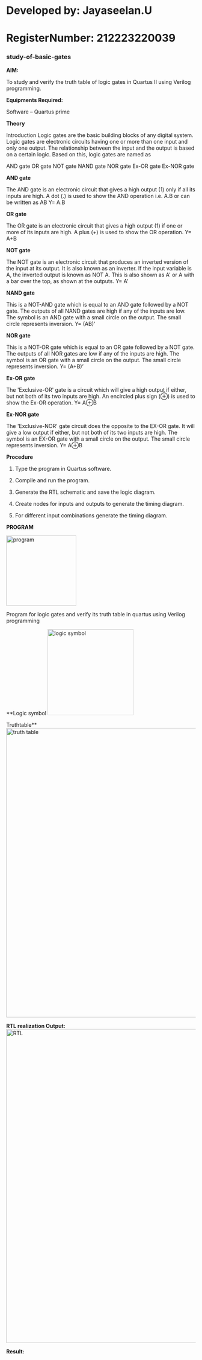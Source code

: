  # Developed by: Jayaseelan.U
 # RegisterNumber: 212223220039
### study-of-basic-gates

**AIM:** 

To study and verify the truth table of logic gates in Quartus II using Verilog programming.

**Equipments Required:**

Software – Quartus prime 

**Theory**

Introduction Logic gates are the basic building blocks of any digital system. Logic gates are electronic circuits having one or more than one input and only one output. The relationship between the input and the output is based on a certain logic. Based on this, logic gates are named as

AND gate OR gate NOT gate NAND gate NOR gate Ex-OR gate Ex-NOR gate

**AND gate**

The AND gate is an electronic circuit that gives a high output (1) only if all its inputs are high. A dot (.) is used to show the AND operation i.e. A.B or can be written as AB
Y= A.B

**OR gate** 

The OR gate is an electronic circuit that gives a high output (1) if one or more of its inputs are high. A plus (+) is used to show the OR operation.
Y= A+B

**NOT gate**

The NOT gate is an electronic circuit that produces an inverted version of the input at its output. It is also known as an inverter. If the input variable is A, the inverted output is known as NOT A. This is also shown as A' or A with a bar over the top, as shown at the outputs.
Y= A'

**NAND gate**

This is a NOT-AND gate which is equal to an AND gate followed by a NOT gate. The outputs of all NAND gates are high if any of the inputs are low. The symbol is an AND gate with a small circle on the output. The small circle represents inversion.
Y= (AB)’

**NOR gate**

This is a NOT-OR gate which is equal to an OR gate followed by a NOT gate. The outputs of all NOR gates are low if any of the inputs are high. The symbol is an OR gate with a small circle on the output. The small circle represents inversion.
Y= (A+B)’

**Ex-OR gate**

The 'Exclusive-OR' gate is a circuit which will give a high output if either, but not both of its two inputs are high. An encircled plus sign (⊕) is used to show the Ex-OR operation.
Y= A⊕B

**Ex-NOR gate**

The 'Exclusive-NOR' gate circuit does the opposite to the EX-OR gate. It will give a low output if either, but not both of its two inputs are high. The symbol is an EX-OR gate with a small circle on the output. The small circle represents inversion.
Y= A⊕B

**Procedure** 

1.	Type the program in Quartus software.

2.	Compile and run the program.

3.	Generate the RTL schematic and save the logic diagram.

4.	Create nodes for inputs and outputs to generate the timing diagram.

5.	For different input combinations generate the timing diagram.


**PROGRAM**

<img width="186" alt="program" src="https://github.com/jayaseelan2006/study-of-basic-gates/assets/151389443/21cc51be-41ca-46d0-bde2-92168c4d55f0">

Program for logic gates and verify its truth table in quartus using Verilog programming
 
**Logic symbol 
<img width="228" alt="logic symbol" src="https://github.com/jayaseelan2006/study-of-basic-gates/assets/151389443/5ce537c2-4895-4141-81af-79e5f724fcd3">

Truthtable**
<img width="767" alt="truth table" src="https://github.com/jayaseelan2006/study-of-basic-gates/assets/151389443/56229c29-deab-4c08-adc6-cd30c4739623">

**RTL realization Output:** 
<img width="832" alt="RTL" src="https://github.com/jayaseelan2006/study-of-basic-gates/assets/151389443/2a13b84b-420c-4996-8768-4f6e6b863bbf">




**Result:**


